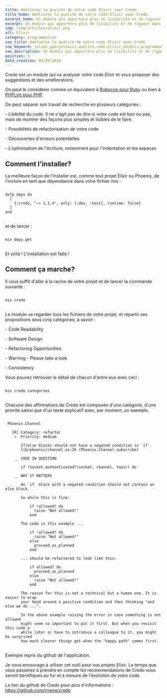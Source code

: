 ```yaml
---
title: Améliorez la qualité de votre code Elixir avec Credo
title_home: Améliorez la qualité de votre code Elixir avec Credo
excerpt_home: Un module qui apportera plus de lisibilité et de rigueur dans votre code.
excerpt: Un module qui apportera plus de lisibilité et de rigueur dans votre code.
img: /img/articles/elixir.png
alt: Elixir
category: programmation
seo_title: Améliorez la qualité de votre code Elixir avec Credo
seo_keyword: julien,gabryelewicz,qualite,code,elixir,phoenix,programmation,linter,credo,refactorisation
seo_description: Un module qui apportera plus de lisibilité et de rigueur dans votre code.
position: 5
date_creation: 03/09/2019
---
```


<p>Credo est un module qui va analyser votre code Elixir et vous proposer des suggestions et des améliorations.</p>

<p>On peut le considérer comme un équivalent à <a class="underline" href="https://github.com/rubocop-hq/rubocop" target="_blank" title="Lien Github rubocop">Rubocop pour Ruby</a> ou bien à <a class="underline"  href="https://github.com/overtrue/phplint" target="_blank" title="Lien Github PHPLint">PHPLint pour PHP</a>.</p>

<p>On peut séparer son travail de recherche en plusieurs catégories : </p>

<p>- Lisibilité du code. Il ne s'agit pas de dire si votre code est bon ou pas, mais de montrer des façons plus simples et lisibles de le faire.</p>

<p>- Possibilités de refactorisation de votre code</p>

<p>- Découvertes d'erreurs potentielles</p>

<p>- L'optimisation de l'écriture, notamment pour l'indentation et les espaces<p>

## Comment l'installer?

<p>La meilleure façon de l'installer est, comme tout projet Elixir ou Phoenix, de l'inclure en tant que dépendance dans votre fichier mix :</p>

<pre>
<code>
defp deps do
  [
    {:credo, "~> 1.1.4", only: [:dev, :test], runtime: false}
  ]
end
</code>
</pre>

<p>et de lancer : </p>

<pre>
<code>
mix deps.get
</code>
</pre>

<p>Et voilà ! L'installation est faite !</p>

## Comment ça marche?

<p>Il vous suffit d'aller à la racine de votre projet et de lancer la commande suivante : </p>

<pre>
<code>
mix credo
</code>
</pre>

<p>Le module va regarder tous les fichiers de votre projet, et répartir ses propositions sous cinq catégories, à savoir : </p>

<p>- Code Readability</p>

<p>- Software Design</p>

<p>- Refactoring Opportunities</p>

<p>- Warning - Please take a look</p>

<p>- Consistency</p>

<p>Vous pouvez retrouver le détail de chacun d'entre eux avec ceci :</p> 

<pre>
<code>
mix credo categories
</code>
</pre>

<p>Chacune des affirmations de Credo est composée d'une catégorie, d'une priorité sainsi que d'un texte explicatif avec, par moment, un exemple.</p>

<pre>
<code>
 Phoenix.Channel

   [R] Category: refactor
    ↗  Priority: medium

       If/else blocks should not have a negated condition in `if`.
       lib/phoenix/channel.ex:26 (Phoenix.Channel.subscribe)

    __ CODE IN QUESTION

       if !Socket.authenticated?(socket, channel, topic) do

    __ WHY IT MATTERS

       An `if` block with a negated condition should not contain an else block.

       So while this is fine:

           if !allowed? do
             raise "Not allowed!"
           end

       The code in this example ...

           if !allowed? do
             raise "Not allowed!"
           else
             proceed_as_planned
           end

       ... should be refactored to look like this:

           if allowed? do
             proceed_as_planned
           else
             raise "Not allowed!"
           end

       The reason for this is not a technical but a human one. It is easier to wrap
       your head around a positive condition and then thinking "and else we do ...".

       In the above example raising the error in case something is not allowed
       might seem so important to put it first. But when you revisit this code a
       while later or have to introduce a colleague to it, you might be surprised
       how much clearer things get when the "happy path" comes first.
</code>
</pre>

<p>Exemple repris du github de l'application.</p>

<p>Je vous encourage à utiliser cet outil pour vos projets Elixir. Le temps que vous passerez à prendre en compte les recommendations de Credo vous seront bénéfiques au fur et à mesure de l'évolution de votre code.</p>

<p>Le lien du github de Credo pour plus d'informations : <a class="underline" href="https://github.com/rrrene/credo" target="_blank" title="Lien Github Credo">https://github.com/rrrene/credo</a></p>
